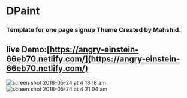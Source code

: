 # DPaint
### Template for one page signup Theme Created by Mahshid.
## live Demo:[https://angry-einstein-66eb70.netlify.com/](https://angry-einstein-66eb70.netlify.com/)
![screen shot 2018-05-24 at 4 18 18 am](https://user-images.githubusercontent.com/29652821/40482455-bb941048-5f09-11e8-933f-c2455a460b18.png)
![screen shot 2018-05-24 at 4 21 04 am](https://user-images.githubusercontent.com/29652821/40482564-1d2fcfc2-5f0a-11e8-98ca-50b94df206d1.png)



